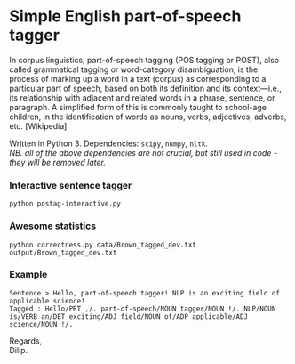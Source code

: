 # Simple English part-of-speech tagger

In corpus linguistics, part-of-speech tagging (POS tagging or POST), also called grammatical tagging or word-category disambiguation, is the process of marking up a word in a text (corpus) as corresponding to a particular part of speech, based on both its definition and its context—i.e., its relationship with adjacent and related words in a phrase, sentence, or paragraph. A simplified form of this is commonly taught to school-age children, in the identification of words as nouns, verbs, adjectives, adverbs, etc. [Wikipedia]

Written in Python 3. Dependencies: `scipy`, `numpy`, `nltk`.   
_NB. all of the above dependencies are not crucial, but still used in code - they will be removed later._  


    
### Interactive sentence tagger
```
python postag-interactive.py
```

### Awesome statistics
```
python correctness.py data/Brown_tagged_dev.txt output/Brown_tagged_dev.txt
```

### Example

    Sentence > Hello, part-of-speech tagger! NLP is an exciting field of applicable science!
    Tagged : Hello/PRT ,/. part-of-speech/NOUN tagger/NOUN !/. NLP/NOUN is/VERB an/DET exciting/ADJ field/NOUN of/ADP applicable/ADJ science/NOUN !/.



Regards,  
Dilip.
